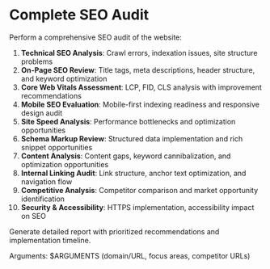 # Complete SEO Audit

Perform a comprehensive SEO audit of the website:

1. **Technical SEO Analysis**: Crawl errors, indexation issues, site structure problems
2. **On-Page SEO Review**: Title tags, meta descriptions, header structure, and keyword optimization
3. **Core Web Vitals Assessment**: LCP, FID, CLS analysis with improvement recommendations
4. **Mobile SEO Evaluation**: Mobile-first indexing readiness and responsive design audit
5. **Site Speed Analysis**: Performance bottlenecks and optimization opportunities
6. **Schema Markup Review**: Structured data implementation and rich snippet opportunities
7. **Content Analysis**: Content gaps, keyword cannibalization, and optimization opportunities
8. **Internal Linking Audit**: Link structure, anchor text optimization, and navigation flow
9. **Competitive Analysis**: Competitor comparison and market opportunity identification
10. **Security & Accessibility**: HTTPS implementation, accessibility impact on SEO

Generate detailed report with prioritized recommendations and implementation timeline.

Arguments: $ARGUMENTS (domain/URL, focus areas, competitor URLs)